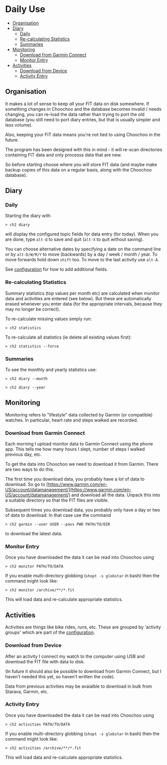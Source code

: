 
# Daily Use

* [Organisation](#organisation)
* [Diary](#diary)
  * [Daily](#daily)
  * [Re-calculating Statistics](#re-calculating-statistics)
  * [Summaries](#summaries)
* [Monitoring](#monitoring)
  * [Download from Garmin Connect](#download-from-garmin-connect)
  * [Monitor Entry](#monitor-entry)
* [Activities](#activities)
  * [Download from Device](#download-from-device)
  * [Activity Entry](#activity-entry)

## Organisation

It makes a lot of sense to keep *all* your FIT data on disk somewhere.
If something changes in Choochoo and the database becomes invalid /
needs changing, you can re-load the data rather than trying to port
the old database (you still need to port diary entries, but that is
usually simpler and less volume).

Also, keeping your FIT data means you're not tied to using Choochoo in
the future.

The program has been designed with this in mind - it will re-scan
directories containing FIT data and only processs data that are new.

So before starting choose where you will store FIT data (and maybe
make backup copies of this data on a regular basis, along with the
Choochoo database).

## Diary

### Daily

Starting the diary with

    > ch2 diary

will display the configured topic fields for data entry (for today).
When you are done, type `alt-Q` to save and quit (`alt-X` to quit
without saving).

You can choose alternative dates by specifying a date on the command
line or by `alt-D/W/M/Y` to move (backwards) by a day / week / month /
year.  To move forwards hold down `shift` too.  To move to the last
activity use `alt-A`.

See [configuration](configuration) for how to add additional fields.

### Re-calculating Statistics

Summary statistics (top values per month etc) are calculated when
monitor data and activities are entered (see below).  But these are
automatically erased whenever you enter data (for the appropriate
intervals, because they may no longer be correct).

To re-calculate missing values simply run:

    > ch2 statistics

To re-calculate all statistics (ie delete all existing values first):

    > ch2 statistics --force

### Summaries

To see the monthly and yearly statistics use:

    > ch2 diary --month

    > ch2 diary --year

## Monitoring

Monitoring refers to "lifestyle" data collected by Garmin (or
compatible) watches.  In particular, heart rate and steps walked are
recorded.

### Download from Garmin Connect

Each morning I upload monitor data to Garmin Connect using the phone
app.  This tells me how many hours I slept, number of steps I walked
previous day, etc.

To get the data into Choochoo we need to download it from Garmin.
There are two ways to do this.

The first time you download data, you probably have a *lot* of data to
download.  So go to
[https://www.garmin.com/en-US/account/datamanagement/](https://www.garmin.com/en-US/account/datamanagement/)
and download all the data.  Unpack this into a suitable directory so
that the FIT files are visible.

Subsequent times you download data, you probably only have a day or
two of data to download.  In that case use the command

    > ch2 garmin --user USER --pass PWD PATH/TO/DIR

to download the latest data.

### Monitor Entry

Once you have downloaded the data it can be read into Choochoo using

    > ch2 monitor PATH/TO/DATA

If you enable multi-directory globbing (`shopt -s globstar` in bash)
then the command might look like:

    > ch2 monitor /archive/**/*.fit

This will load data and re-calculate appropriate statistics.

## Activities

Activities are things like bike rides, runs, etc.  These are grouped
by 'activity groups' which are part of the
[configuration](configuration).

### Download from Device

After an activity I connect my watch to the computer using USB and
download the FIT file with data to disk.

(In future it should also be possible to download from Garmin Connect,
but I haven't needed this yet, so haven't written the code).

Data from previous activities may be avaialble to download in bulk
from Starava, Garmin, etc.

### Activity Entry

Once you have downloaded the data it can be read into Choochoo using

    > ch2 activities PATH/TO/DATA

If you enable multi-directory globbing (`shopt -s globstar` in bash)
then the command might look like:

    > ch2 activities /archive/**/*.fit

This will load data and re-calculate appropriate statistics.



